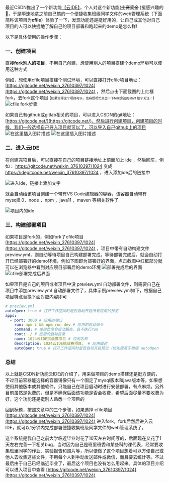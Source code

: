 

最近CSDN推出了一个新功能[【云IDE】](https://mydev.csdn.net/product/ide/dashboard)，个人对这个新功能(~~比赛奖金~~ )挺感兴趣的🤭，于是瞬速地拿之前自己搞的一个便捷收集班级同学文件的web管理系统（下面简称该项目为**cfile**）体验了一下，发现功能还是挺好用的，让自己或其他对自己项目的人可以快捷地了解自己的项目部署和跑起来的demo是怎么样!

以下是具体使用的操作步骤：

### 一、创建项目
直接**fork别人的项目**，不用自己创建，想使用别人的项目搭建个demo环境可以使用这种方式

例如，想使用cfile项目搭建个测试环境，可以直接打开cfile项目地址：[https://gitcode.net/weixin_37610397/1024](https://gitcode.net/weixin_37610397/1024) ，然后点击下面截图的上红框fork，去fork这个项目 (<font size=1>如果觉得这个项目可以，也麻烦帮忙点击一下fork旁边的start 给个关注！</font>)
![cfile fork步骤](https://img-blog.csdnimg.cn/3036b917708b4ff5984774899a378d18.png)


如果自己有github或gitlab相关的项目，可以进入CSDN的git地址：[https://gitcode.net/](https://gitcode.net/)，然后进行创建项目，创建项目的时候，我们一般选择自己导入项目就可以了，可以导入自己github上的项目
![在这里插入图片描述](https://img-blog.csdnimg.cn/1f5519734f6f426cb2d37bc181bc71ca.png)
![在这里插入图片描述](https://img-blog.csdnimg.cn/7b127054c6634f30a3cf03780fbe7f85.png)


###  二、进入云IDE
在创建完项目后，可以直接在自己的项目链接地址上前面加上 ide ，然后回车，例如： https://gitcode.net/weixin_37610397/1024  变成 https://idegitcode.net/weixin_37610397/1024 ，进入添加ide后的链接中

![进入ide，链接上添加文字](https://img-blog.csdnimg.cn/8361f10c70d348faa86d25ca0494cb29.png)

就会自动给该项目创建一个带有VS Code编辑器的容器，该容器自动带有mysql8.0，node ，npm ，java11 ，maven 等相关软件了

![项目内的ide](https://img-blog.csdnimg.cn/048b5c4486f34e60b74bac618bd0c406.png)


###  三、构建部署项目
如果项目是fork的，例如fork了cfile项目[https://gitcode.net/weixin_37610397/1024](https://gitcode.net/weixin_37610397/1024) ，项目中带有自动构建文件preview.yml，则自动等待项目自己构建部署完成，等待部署完成后，就会自动打开已经部署好的demo环境，例如下图即为部署好的界面，点击截图中红框部分就可以在浏览器中看到对应项目部署后的demo环境
![部署完成后的界面](https://img-blog.csdnimg.cn/7b010d36900148a88bb2dc0160f4321a.png)
![cfile部署完成后界面](https://img-blog.csdnimg.cn/48587de3ebc346c88f5456165aedd55c.png)

如果项目是自己的项目或者项目中没 preview.yml 自动部署文件，则需要自己在项目中添加preview.yml 自动部署文件了，具体示例preview.yml如下，根据自己项目特点替换下面对应内容即可

```yml
# preview.yml
autoOpen: true # 打开工作空间时是否自动开启所有应用的预览
apps:
  - port: 3000 # 应用的端口
    run: npm i && npm run dev # 应用的启动命令
    command: # 使用此命令启动服务，且不执行run
    root: ./ # 应用的启动目录
    name: 1024云IDE挑战赛项目 # 应用名称
    description: 1024云IDE挑战赛项目。 # 应用描述
    autoOpen: true # 打开工作空间时是否自动开启预览（优先级高于根级 autoOpen
```


### 总结

以上就是CSDN新功能云IDE的介绍了，用来做项目的demo搭建还是挺方便的，不过目前容器能选择的容器镜像只有一个固定了mysql版本和java版本等，如果想使用其他版本或其他软件，只能自己在项目启动时进行安装部署，有点麻烦。另外目前虽然是免费的，但是不确保后面该功能是否会收费，希望后面尽量不要收费为好，这个功能还是挺别人熟悉一个项目的

回到标题，按照文章中的三个步骤，如果选择 cfile项目[https://gitcode.net/weixin_37610397/1024](https://gitcode.net/weixin_37610397/1024) 进入fork，fork后然后进入云IDE，就可以1分钟内完成部署便捷收集班级同学文件的web管理系统了。

这个系统是我自己之前大学临近毕业时花了10天左右时间写的，后面现在又花了1天左右完善一下相关bug，当时因为自己是班里班委和某些科的课代表，经常要收集班里同学的作业、实验报告和照片等，所以便做了这个项目想着可以方便自己或他人去收集这些文件，不用每个人到手动发送邮件或微信，而且要去统计等。不过最后由于自己已经临近毕业了，最后这个项目也没有怎么用起来。具体的项目介绍可以进入项目中查看 [https://gitcode.net/weixin_37610397/1024](https://gitcode.net/weixin_37610397/1024)


